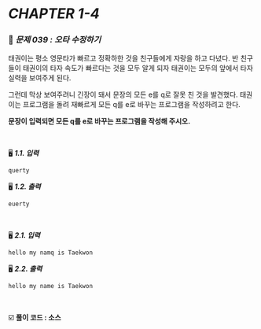# _CHAPTER 1-4_

###  :pencil: ​_문제 039 :  오타 수정하기_

태권이는 평소 영문타가 빠르고 정확하한 것을 친구들에게 자랑을 하고 다녔다. 반 친구들이 태권이의 타자 속도가 빠르다는 것을 모두 알게 되자 태권이는 모두의 앞에서 타자 실력을 보여주게 된다.

그런데 막상 보여주려니 긴장이 돼서 문장의 모든 e를 q로 잘못 친 것을 발견했다.
태권이는 프로그램을 돌려 재빠르게 모든 q를 e로 바꾸는 프로그램을 작성하려고 한다.

**문장이 입력되면 모든 q를 e로 바꾸는 프로그램을 작성해 주시오.**

<br>

:desktop_computer: ***1.1. 입력***

```javascript
querty
```

:desktop_computer: ***1.2. 출력***

```javascript
euerty
```

<br>

:desktop_computer: ***2.1. 입력***

```javascript
hello my namq is Taekwon
```

:desktop_computer: ***2.2. 출력***

```javascript
hello my name is Taekwon
```

<br>

:ballot_box_with_check: **풀이 코드  : 소스**



